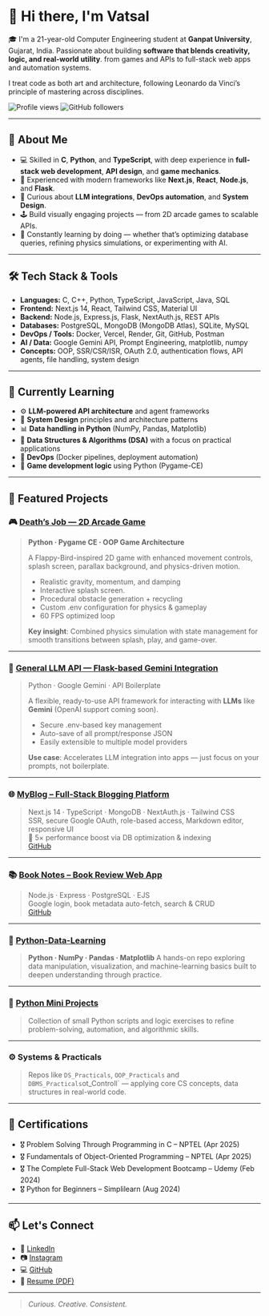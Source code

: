 # 👋 Hi there, I'm Vatsal

🎓 I'm a 21-year-old Computer Engineering student at **Ganpat University**, Gujarat, India. Passionate about building **software that blends creativity, logic, and real-world utility**. from games and APIs to full-stack web apps and automation systems.

I treat code as both art and architecture, following Leonardo da Vinci’s principle of mastering across disciplines.

![Profile views](https://komarev.com/ghpvc/?username=IamVatsal&style=flat-square)
![GitHub followers](https://img.shields.io/github/followers/IamVatsal?style=social)

---

## 🧠 About Me

- 💻 Skilled in **C**, **Python**, and **TypeScript**, with deep experience in **full-stack web development**, **API design**, and **game mechanics**.
- 🧩 Experienced with modern frameworks like **Next.js**, **React**, **Node.js**, and **Flask**.
- 🧠 Curious about **LLM integrations**, **DevOps automation**, and **System Design**.
- 🕹️ Build visually engaging projects — from 2D arcade games to scalable APIs.
- 🎯 Constantly learning by doing — whether that’s optimizing database queries, refining physics simulations, or experimenting with AI.

---

## 🛠️ Tech Stack & Tools

- **Languages:** C, C++, Python, TypeScript, JavaScript, Java, SQL
- **Frontend:** Next.js 14, React, Tailwind CSS, Material UI  
- **Backend:** Node.js, Express.js, Flask, NextAuth.js, REST APIs
- **Databases:** PostgreSQL, MongoDB (MongoDB Atlas), SQLite, MySQL
- **DevOps / Tools:** Docker, Vercel, Render, Git, GitHub, Postman
- **AI / Data:** Google Gemini API, Prompt Engineering, matplotlib, numpy
- **Concepts:** OOP, SSR/CSR/ISR, OAuth 2.0, authentication flows, API agents, file handling, system design

---

## 🌱 Currently Learning

- ⚙️ **LLM-powered API architecture** and agent frameworks
- 🧠 **System Design** principles and architecture patterns  
- 📊 **Data handling in Python** (NumPy, Pandas, Matplotlib)
- 🧩 **Data Structures & Algorithms (DSA)** with a focus on practical applications
- 🧠 **DevOps** (Docker pipelines, deployment automation)
- 🤖 **Game development logic** using Python (Pygame-CE)

---

## 📌 Featured Projects

### 🎮 [Death’s Job — 2D Arcade Game](https://github.com/IamVatsal/Deaths-Job)
> **Python · Pygame CE · OOP Game Architecture**
>
> A Flappy-Bird-inspired 2D game with enhanced movement controls, splash screen, parallax background, and physics-driven motion.
>
> - Realistic gravity, momentum, and damping
> - Interactive splash screen.
> - Procedural obstacle generation + recycling
> - Custom .env configuration for physics & gameplay
> - 60 FPS optimized loop
>
> **Key insight**: Combined physics simulation with state management for smooth transitions between splash, play, and game-over.

---

### 🤖 [General LLM API — Flask-based Gemini Integration](https://github.com/IamVatsal/Genral_LLM_API)
> Python · Google Gemini · API Boilerplate
>   
> A flexible, ready-to-use API framework for interacting with **LLMs** like **Gemini** (OpenAI support coming soon).
>
> - Secure .env-based key management
> - Auto-save of all prompt/response JSON
> - Easily extensible to multiple model providers
>
> **Use case**: Accelerates LLM integration into apps — just focus on your prompts, not boilerplate.

---

### 🌐 [MyBlog – Full-Stack Blogging Platform](https://blog-app-nextjs-blush.vercel.app/)
> Next.js 14 · TypeScript · MongoDB · NextAuth.js · Tailwind CSS  
> SSR, secure Google OAuth, role-based access, Markdown editor, responsive UI  
> 🚀 5× performance boost via DB optimization & indexing  
> [GitHub](https://github.com/IamVatsal/Blog_App_Nextjs)

---

### 📚 [Book Notes – Book Review Web App](https://book-notes-webapp.onrender.com/)
> Node.js · Express · PostgreSQL · EJS  
> Google login, book metadata auto-fetch, search & CRUD  
> [GitHub](https://github.com/IamVatsal/Book-Notes-WebApp)

---

### 🧮 [Python-Data-Learning](https://github.com/IamVatsal/Python-Data-Learning)
> **Python · NumPy · Pandas · Matplotlib**
> A hands-on repo exploring data manipulation, visualization, and machine-learning basics
> built to deepen understanding through practice.


---

### 🐍 [Python Mini Projects](https://github.com/IamVatsal/python_mini_projects)
> Collection of small Python scripts and logic exercises to refine problem-solving, automation, and algorithmic skills.

---

### ⚙️ Systems & Practicals
> Repos like `DS_Practicals`, `OOP_Practicals` and `DBMS_Practicals`ot_Controll` — applying core CS concepts, data structures in real-world code.

---

## 📜 Certifications

- 🎖️ Problem Solving Through Programming in C – NPTEL (Apr 2025)  
- 🎖️ Fundamentals of Object-Oriented Programming – NPTEL (Apr 2025)  
- 🎖️ The Complete Full-Stack Web Development Bootcamp – Udemy (Feb 2024)  
- 🎖️ Python for Beginners – Simplilearn (Aug 2024)

---

## 📫 Let's Connect

- 🔗 [LinkedIn](https://www.linkedin.com/in/vatsal-patel0609/)
- 📷 [Instagram](https://www.instagram.com/vatsal06/)
- 💻 [GitHub](https://github.com/IamVatsal)
- 📄 [Resume (PDF)](https://drive.google.com/file/d/19Z9soqECkG9uSIK4hb6mL8ujfdqere-v/view?usp=sharing)

---

> *Curious. Creative. Consistent.*
